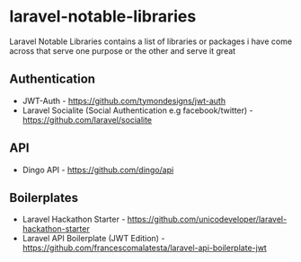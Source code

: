 # laravel-notable-libraries
Laravel Notable Libraries contains a list of libraries or packages i have come across that serve one purpose or the other and serve it great

## Authentication
* JWT-Auth - https://github.com/tymondesigns/jwt-auth
* Laravel Socialite (Social Authentication e.g facebook/twitter) - https://github.com/laravel/socialite

## API
* Dingo API - https://github.com/dingo/api

## Boilerplates
* Laravel Hackathon Starter - https://github.com/unicodeveloper/laravel-hackathon-starter
* Laravel API Boilerplate (JWT Edition) - https://github.com/francescomalatesta/laravel-api-boilerplate-jwt

## 
